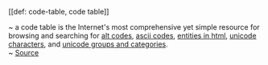 [[def: code-table, code table]]

~ a code table is the Internet's most comprehensive yet simple resource for browsing and searching for [alt codes](https://www.codetable.net/altkeycodes), [ascii codes](https://www.codetable.net/asciikeycodes), [entities in html](https://www.codetable.net/entitiesinhtml), [unicode characters](https://www.codetable.net/unicodecharacters), and [unicode groups and categories](https://www.codetable.net/groups).   
~ [Source](https://www.codetable.net)

